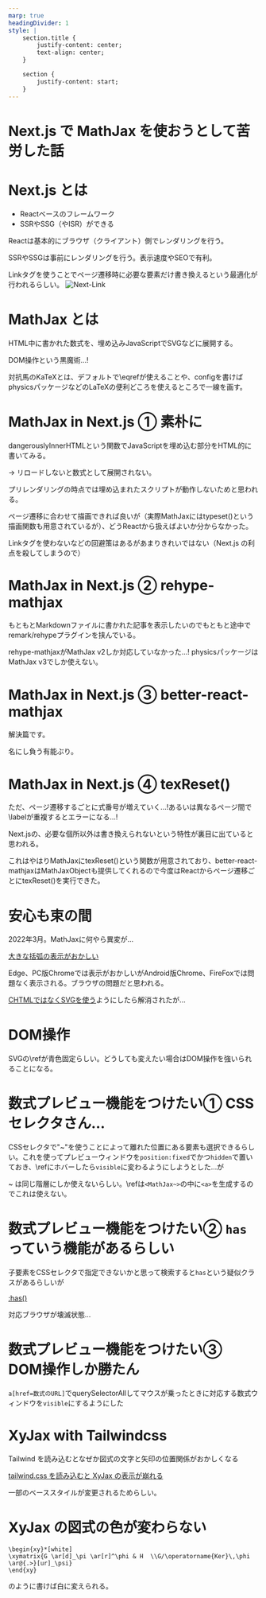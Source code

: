 ```yaml
---
marp: true
headingDivider: 1
style: |
    section.title {
        justify-content: center;
        text-align: center;
    }

    section {
        justify-content: start;
    }
---
```

<!-- _class: title -->
# Next.js で MathJax を使おうとして苦労した話

# Next.js とは

- Reactベースのフレームワーク
- SSRやSSG（やISR）ができる

Reactは基本的にブラウザ（クライアント）側でレンダリングを行う。

SSRやSSGは事前にレンダリングを行う。表示速度やSEOで有利。

Linkタグを使うことでページ遷移時に必要な要素だけ書き換えるという最適化が行われるらしい。
![Next-Link](https://nextjs.org/static/images/learn/navigate-between-pages/client-side.gif)

# MathJax とは

HTML中に書かれた数式を、埋め込みJavaScriptでSVGなどに展開する。

DOM操作という黒魔術...!

対抗馬のKaTeXとは、デフォルトで\eqrefが使えることや、configを書けばphysicsパッケージなどのLaTeXの便利どころを使えるところで一線を画す。

# MathJax in Next.js ① 素朴に

dangerouslyInnerHTMLという関数でJavaScriptを埋め込む部分をHTML的に書いてみる。

→ リロードしないと数式として展開されない。

プリレンダリングの時点では埋め込まれたスクリプトが動作しないためと思われる。

ページ遷移に合わせて描画できれば良いが（実際MathJaxにはtypeset()という描画関数も用意されているが）、どうReactから扱えばよいか分からなかった。

Linkタグを使わないなどの回避策はあるがあまりきれいではない（Next.js の利点を殺してしまうので）

# MathJax in Next.js ② rehype-mathjax

もともとMarkdownファイルに書かれた記事を表示したいのでもともと途中でremark/rehypeプラグインを挟んでいる。

rehype-mathjaxがMathJax v2しか対応していなかった...!
physicsパッケージはMathJax v3でしか使えない。

# MathJax in Next.js ③ better-react-mathjax

解決篇です。

名にし負う有能ぶり。

# MathJax in Next.js ④ texReset()

ただ、ページ遷移するごとに式番号が増えていく...!あるいは異なるページ間で\labelが重複するとエラーになる...!

Next.jsの、必要な個所以外は書き換えられないという特性が裏目に出ていると思われる。

これはやはりMathJaxにtexReset()という関数が用意されており、better-react-mathjaxはMathJaxObjectも提供してくれるので今度はReactからページ遷移ごとにtexReset()を実行できた。

# 安心も束の間

2022年3月。MathJaxに何やら異変が...

[大きな括弧の表示がおかしい](https://atatat.hatenablog.com/entry/2020/06/21/003000)

Edge、PC版Chromeでは表示がおかしいがAndroid版Chrome、FireFoxでは問題なく表示される。ブラウザの問題だと思われる。

[CHTMLではなくSVGを使う](http://docs.mathjax.org/en/latest/output/index.html)ようにしたら解消されたが...

# DOM操作

SVGの\refが青色固定らしい。どうしても変えたい場合はDOM操作を強いられることになる。

# 数式プレビュー機能をつけたい① CSSセレクタさん...

CSSセレクタで"~"を使うことによって離れた位置にある要素も選択できるらしい。これを使ってプレビューウィンドウを`position:fixed`でかつ`hidden`で置いておき、\refにホバーしたら`visible`に変わるようにしようとした...が

~ は同じ階層にしか使えないらしい。\refは`<MathJax~>`の中に`<a>`を生成するのでこれは使えない。

# 数式プレビュー機能をつけたい② `has`っていう機能があるらしい

子要素をCSSセレクタで指定できないかと思って検索すると`has`という疑似クラスがあるらしいが

[:has()](https://developer.mozilla.org/ja/docs/Web/CSS/:has)

対応ブラウザが壊滅状態...

# 数式プレビュー機能をつけたい③ DOM操作しか勝たん

`a[href=数式のURL]`でquerySelectorAllしてマウスが乗ったときに対応する数式ウィンドウを`visible`にするようにした

# XyJax with Tailwindcss

Tailwind を読み込むとなぜか図式の文字と矢印の位置関係がおかしくなる

[tailwind.css を読み込むと XyJax の表示が崩れる](https://ja.stackoverflow.com/questions/86681/tailwind-css-%e3%82%92%e8%aa%ad%e3%81%bf%e8%be%bc%e3%82%80%e3%81%a8-xyjax-%e3%81%ae%e8%a1%a8%e7%a4%ba%e3%81%8c%e5%b4%a9%e3%82%8c%e3%82%8b)

一部のベーススタイルが変更されるためらしい。

# XyJax の図式の色が変わらない

```
\begin{xy}*[white]
\xymatrix{G \ar[d]_\pi \ar[r]^\phi & H  \\G/\operatorname{Ker}\,\phi \ar@{.>}[ur]_\psi}
\end{xy}
```
のように書けば白に変えられる。